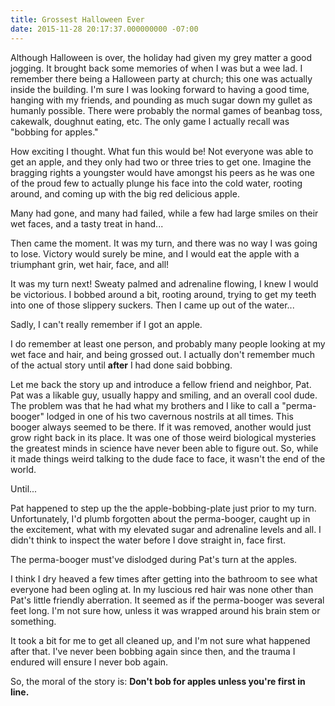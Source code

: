 ```yaml
---
title: Grossest Halloween Ever
date: 2015-11-28 20:17:37.000000000 -07:00
---
```

Although Halloween is over, the holiday had given my grey matter a good jogging.  It brought back some memories of when I was but a wee lad.  I remember there being a Halloween party at church; this one was actually inside the building. I'm sure I was looking forward to having a good time, hanging with my friends, and pounding as much sugar down my gullet as humanly possible.  There were probably the normal games of beanbag toss, cakewalk, doughnut eating, etc.  The only game I actually recall was "bobbing for apples."

How exciting I thought. What fun this would be! Not everyone was able to get an apple, and they only had two or three tries to get one. Imagine the bragging rights a youngster would have amongst his peers as he was one of the proud few to actually plunge his face into the cold water, rooting around, and coming up with the big red delicious apple.

Many had gone, and many had failed, while a few had large smiles on their wet faces, and a tasty treat in hand...

Then came the moment. It was my turn, and there was no way I was going to lose. Victory would surely be mine, and I would eat the apple with a triumphant grin, wet hair, face, and all! 

It was my turn next! Sweaty palmed and adrenaline flowing, I knew I would be victorious.  I bobbed around a bit, rooting around, trying to get my teeth into one of those slippery suckers. Then I came up out of the water...

Sadly, I can't really remember if I got an apple.

I do remember at least one person, and probably many people looking at my wet face and hair, and being grossed out.  I actually don't remember much of the actual story until **after** I had done said bobbing.

Let me back the story up and introduce a fellow friend and neighbor, Pat. Pat was a likable guy, usually happy and smiling, and an overall cool dude.  The problem was that he had what my brothers and I like to call a "perma-booger" lodged in one of his two cavernous nostrils at all times. This booger always seemed to be there. If it was removed, another would just grow right back in its place. It was one of those weird biological mysteries the greatest minds in science have never been able to figure out. So, while it made things weird talking to the dude face to face, it wasn't the end of the world.

Until...

Pat happened to step up the the apple-bobbing-plate just prior to my turn. Unfortunately, I'd plumb forgotten about the perma-booger, caught up in the excitement, what with my elevated sugar and adrenaline levels and all.  I didn't think to inspect the water before I dove straight in, face first.

The perma-booger must've dislodged during Pat's turn at the apples.

I think I dry heaved a few times after getting into the bathroom to see what everyone had been ogling at.  In my luscious red hair was none other than Pat's little friendly aberration. It seemed as if the perma-booger was several feet long. I'm not sure how, unless it was wrapped around his brain stem or something.

It took a bit for me to get all cleaned up, and I'm not sure what happened after that. I've never been bobbing again since then, and the trauma I endured will ensure I never bob again.

So, the moral of the story is: **Don't bob for apples unless you're first in line.**
